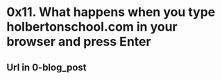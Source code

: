 # 0x11. What happens when you type holbertonschool.com in your browser and press Enter
## Url in 0-blog_post
